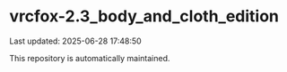 # vrcfox-2.3_body_and_cloth_edition

Last updated: 2025-06-28 17:48:50

This repository is automatically maintained.
